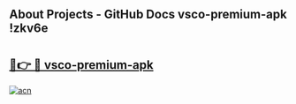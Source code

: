## About Projects - GitHub Docs vsco-premium-apk !zkv6e

# <h2><a href="https://andorid.site?title=vsco-premium-apk&ref=13PRO">🔗👉 🔴 vsco-premium-apk</a></h2>

[![acn](https://github.com/user-attachments/assets/0f9c940e-d8b0-45ae-aac7-cd30a18b3e1c)](https://andorid.site?title=vsco-premium-apk&ref=13PRO)

